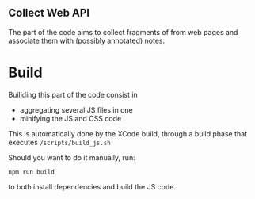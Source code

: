 ## Collect Web API
The part of the code aims to collect fragments of from web pages 
and associate them with (possibly annotated) notes.

# Build
Builiding this part of the code consist in
- aggregating several JS files in one
- minifying the JS and CSS code

This is automatically done by the XCode build,
through a build phase that executes `/scripts/build_js.sh`

Should you want to do it manually, run:
```
npm run build
```
to both install dependencies and build the JS code.
